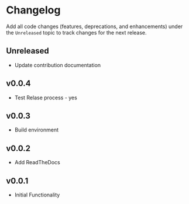 # Changelog

Add all code changes (features, deprecations, and enhancements)
under the `Unreleased` topic to track changes for the next release.

## Unreleased
- Update contribution documentation

## v0.0.4
- Test Relase process - yes

## v0.0.3
- Build environment

## v0.0.2
- Add ReadTheDocs

## v0.0.1
- Initial Functionality
